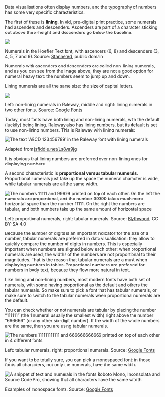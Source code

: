 Data visualisations often display numbers, and the typography of numbers has some very specific characteristics.

The first of these is **lining**. In old, pre-digital print practice, some numerals had ascenders and descenders. Ascenders are part of a character sticking out above the x-height and descenders go below the baseline.

![ ](Typography%20and%20the%20design%20of%20text%20elements%203d739b7b83f2405290637ce3d7a4a814/1280px-Mediaevalziffern.svg.png)

Numerals in the Hoefler Text font, with ascenders (6, 8) and descenders (3, 4, 5, 7 and 9). Source: [Stannered](https://commons.wikimedia.org/wiki/File:Mediaevalziffern.svg), public domain

Numerals with ascenders and descenders are called non-lining numerals, and as you can see from the image above, they are not a good option for numeral heavy text: the numbers seem to jump up and down.

Lining numerals are all the same size: the size of capital letters.

![ ](Typography%20and%20the%20design%20of%20text%20elements%203d739b7b83f2405290637ce3d7a4a814/lining-non-lining.png)

Left: non-lining numerals in Raleway, middle and right: lining numerals in two other fonts. Source: [Google Fonts](https://fonts.google.com/?preview.text=ABCD%20123456789&preview.text_type=custom&category=Sans+Serif&vfonly=true)

Today, most fonts have both lining and non-lining numerals, with the default (luckily) being lining. Raleway also has lining numbers, but its default is set to use non-lining numbers. This is Raleway with lining numerals:

![The text 'ABCD 123456789' in the Raleway font with lining numerals](Typography%20and%20the%20design%20of%20text%20elements%203d739b7b83f2405290637ce3d7a4a814/raleway-lining.png)

Adapted from [jsfiddle.net/Ls8va9jg](https://jsfiddle.net/Ls8va9jg/)

It is obvious that lining numbers are preferred over non-lining ones for displaying numbers.

A second characteristic is **proportional versus tabular numerals**. Proportional numerals just take up the space the numeral character is wide, while tabular numerals are all the same width.

![The numbers 11111 and 99999 printed on top of each other. On the left the numerals are proportional, and the number 99999 takes much more horizontal space than the number 11111. On the right the numbers are tabular, and both numbers take up the same amount of horizontal space](Typography%20and%20the%20design%20of%20text%20elements%203d739b7b83f2405290637ce3d7a4a814/Proportional__tabular_figures.png)

Left: proportional numerals, right: tabular numerals. Source: [Blythwood](https://commons.wikimedia.org/wiki/File:Proportional_%26_tabular_figures.png), CC BY-SA 4.0

Because the number of digits is an important indicator for the size of a number, tabular numerals are preferred in data visualisation: they allow to quickly compare the number of digits in numbers. This is especially important when numbers are aligned below each other: when proportional numerals are used, the widths of the numbers are not proportional to their magnitudes. That is the reason that tabular numerals are a must when displaying numbers in tables. Proportional numbers are preferred for numbers in body text, because they flow more natural in text.

Like lining and non-lining numbers, most modern fonts have both set of numerals, with some having proportional as the default and others the tabular numerals. So make sure to pick a font that has tabular numerals, or make sure to switch to the tabular numerals when proportional numerals are the default.

You can check whether or not numerals are tabular by placing the number “111111” (the 1 numeral usually the smallest width) right above the number “666666” (or any other six-digit number). If the width of the whole numbers are the same, then you are using tabular numerals.

![The numbers 111111111111 and 666666666666 printed on top of each other in 4 different fonts](Typography%20and%20the%20design%20of%20text%20elements%203d739b7b83f2405290637ce3d7a4a814/tabular-vs-proportional-numerals.png)

Left: tabular numerals, right: proportional numerals. Source: [Google Fonts](https://fonts.google.com/?preview.text=111111111111%20666666666666&preview.text_type=custom)

If you want to be totally sure, you can pick a monospaced font: in those fonts all characters, not only the numerals, have the same width.

![A snippet of text and numerals in the fonts Roboto Mono, Inconsolata and Source Code Pro, showing that all characters have the same witdth](Typography%20and%20the%20design%20of%20text%20elements%203d739b7b83f2405290637ce3d7a4a814/monospace.png)

Examples of monospace fonts. Source: [Google Fonts](https://fonts.google.com/?category=Monospace&preview.text_type=custom&preview.text=ABCD%20abcd%201234%205678%20WXYZ%20efgh%200123%20KLMN%20wxyz&preview.size=44)